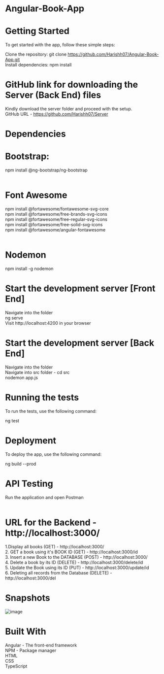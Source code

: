 # Angular-Book-App

# Getting Started

To get started with the app, follow these simple steps:

Clone the repository: git clone https://github.com/Harishh07/Angular-Book-App.git <br>
Install dependencies: npm install <br>

# GitHub link for downloading the Server (Back End) files
Kindly download the server folder and proceed with the setup. <br>
GitHub URL - https://github.com/Harishh07/Server

# Dependencies
# Bootstrap: <br>
npm install @ng-bootstrap/ng-bootstrap <br>
<br>
# Font Awesome
npm install @fortawesome/fontawesome-svg-core <br>
npm install @fortawesome/free-brands-svg-icons <br>
npm install @fortawesome/free-regular-svg-icons <br>
npm install @fortawesome/free-solid-svg-icons <br>
npm install @fortawesome/angular-fontawesome <br>
<br>

# Nodemon
npm install -g nodemon

# Start the development server [Front End]
Navigate into the folder <br>
ng serve <br>
Visit http://localhost:4200 in your browser

# Start the development server [Back End]
Navigate into the folder <br>
Navigate into src folder - cd src <br>
nodemon app.js

# Running the tests
To run the tests, use the following command:

ng test

# Deployment
To deploy the app, use the following command:

ng build --prod

# API Testing
Run the application and open Postman <br><br>
# URL for the Backend - http://localhost:3000/ <br>
1.Display all books (GET) - http://localhost:3000/ <br>
2. GET a book using it's BOOK ID (GET) - http://localhost:3000/id <br>
3. Insert a new Book to the DATABASE (POST) - http://localhost:3000/ <br>
4. Delete a book by its ID (DELETE) - http://localhost:3000/delete/id <br>
5. Update the Book using its ID (PUT) - http://localhost:3000/update/id <br>
6. Deleting all records from the Database (DELETE) - http://localhost:3000/del <br>

# Snapshots

![image](https://drive.google.com/uc?export=view&id=1sYFH10xZ0ZPCH989elwql3N7p2Iw_V0Q)

# Built With
Angular - The front-end framework <br>
NPM - Package manager <br>
HTML <br>
CSS <br>
TypeScript

